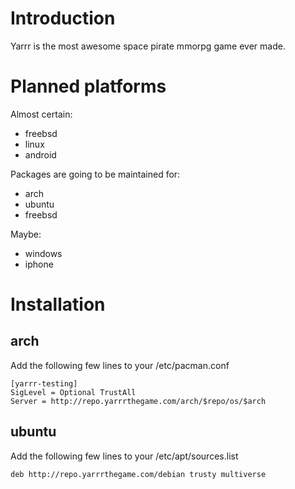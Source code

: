 # Introduction

Yarrr is the most awesome space pirate mmorpg game ever made.

# Planned platforms

Almost certain:
 * freebsd
 * linux
 * android

Packages are going to be maintained for:
 * arch
 * ubuntu
 * freebsd

Maybe:
 * windows
 * iphone

# Installation

## arch

Add the following few lines to your /etc/pacman.conf

```
[yarrr-testing]
SigLevel = Optional TrustAll
Server = http://repo.yarrrthegame.com/arch/$repo/os/$arch
```

## ubuntu

Add the following few lines to your /etc/apt/sources.list

```
deb http://repo.yarrrthegame.com/debian trusty multiverse
```

